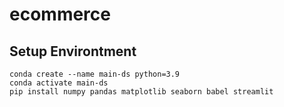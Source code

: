 # ecommerce
## Setup Environtment
```
conda create --name main-ds python=3.9
conda activate main-ds
pip install numpy pandas matplotlib seaborn babel streamlit
```

